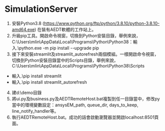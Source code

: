 # SimulationServer
1. 安裝Python3.8 (https://www.python.org/ftp/python/3.8.10/python-3.8.10-amd64.exe) 在裝有AEDT軟體的工作站上。
2. 升級pip工具。開啟命令視窗，切換到Python安裝目錄，舉例來說，C:\Users\mlin\AppData\Local\Programs\Python\Python38：輸入.\python.exe -m pip install --upgrade pip
3. 接下來安裝streamlit及streamlit_autorefresh兩個模組。一樣開啟命令視窗，切換到Python安裝目錄當中的Scripts目錄，舉例來說，C:\Users\mlin\AppData\Local\Programs\Python\Python38\Scripts
- 輸入.\pip install streamlit
- 輸入.\pip install streamlit_autorefresh
4. 建d:\demo目錄
5. 將ui.py及business.py及AEDTRemoteHost.bat複製到任一目錄當中，修改py當中的環境變數設定：ansysEM_path, queue_dir, days_to_keep, line_notify_handler等。
6. 執行AEDTRemoteHost.bat。成功的話會啟動瀏覽器並開啟localhost:8501頁面。
